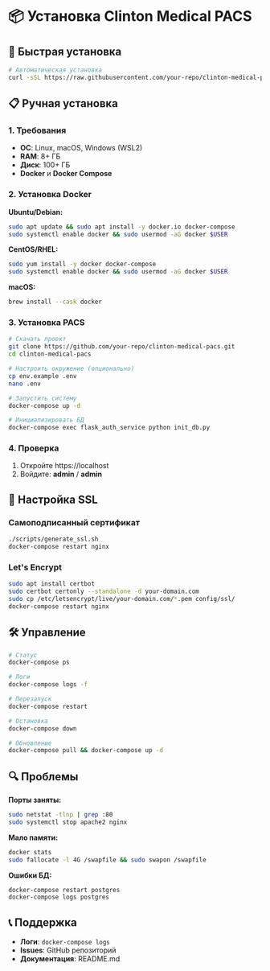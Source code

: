 # 📦 Установка Clinton Medical PACS

## 🚀 Быстрая установка

```bash
# Автоматическая установка
curl -sSL https://raw.githubusercontent.com/your-repo/clinton-medical-pacs/main/install.sh | bash
```

## 📋 Ручная установка

### 1. Требования
- **ОС**: Linux, macOS, Windows (WSL2)
- **RAM**: 8+ ГБ
- **Диск**: 100+ ГБ
- **Docker** и **Docker Compose**

### 2. Установка Docker

**Ubuntu/Debian:**
```bash
sudo apt update && sudo apt install -y docker.io docker-compose
sudo systemctl enable docker && sudo usermod -aG docker $USER
```

**CentOS/RHEL:**
```bash
sudo yum install -y docker docker-compose
sudo systemctl enable docker && sudo usermod -aG docker $USER
```

**macOS:**
```bash
brew install --cask docker
```

### 3. Установка PACS

```bash
# Скачать проект
git clone https://github.com/your-repo/clinton-medical-pacs.git
cd clinton-medical-pacs

# Настроить окружение (опционально)
cp env.example .env
nano .env

# Запустить систему
docker-compose up -d

# Инициализировать БД
docker-compose exec flask_auth_service python init_db.py
```

### 4. Проверка

1. Откройте https://localhost
2. Войдите: **admin** / **admin**

## 🔧 Настройка SSL

### Самоподписанный сертификат
```bash
./scripts/generate_ssl.sh
docker-compose restart nginx
```

### Let's Encrypt
```bash
sudo apt install certbot
sudo certbot certonly --standalone -d your-domain.com
sudo cp /etc/letsencrypt/live/your-domain.com/*.pem config/ssl/
docker-compose restart nginx
```

## 🛠️ Управление

```bash
# Статус
docker-compose ps

# Логи
docker-compose logs -f

# Перезапуск
docker-compose restart

# Остановка
docker-compose down

# Обновление
docker-compose pull && docker-compose up -d
```

## 🔍 Проблемы

**Порты заняты:**
```bash
sudo netstat -tlnp | grep :80
sudo systemctl stop apache2 nginx
```

**Мало памяти:**
```bash
docker stats
sudo fallocate -l 4G /swapfile && sudo swapon /swapfile
```

**Ошибки БД:**
```bash
docker-compose restart postgres
docker-compose logs postgres
```

## 📞 Поддержка

- **Логи**: `docker-compose logs`
- **Issues**: GitHub репозиторий
- **Документация**: README.md